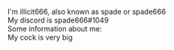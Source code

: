 I'm illicit666, also known as spade or spade666<br>
My discord is spade666#1049<br>
Some information about me:<br>
My cock is very big<br>
